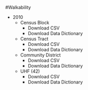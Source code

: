 #Walkability

* 2010
	* Census Block
		* Download CSV
		* Download Data Dictionary
	* Census Tract
		* Download CSV
		* Download Data Dictionary
	* Community District
		* Download CSV
		* Download Data Dictionary
	* UHF (42)
		* Download CSV
		* Download Data Dictionary
	
